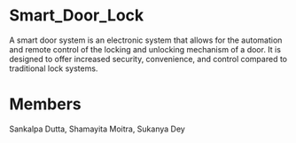 # Smart_Door_Lock
A smart door system is an electronic system that allows for the automation and
remote control of the locking and unlocking mechanism of a door. It is designed
to offer increased security, convenience, and control compared to traditional
lock systems.



# Members
Sankalpa Dutta, Shamayita Moitra, Sukanya Dey
